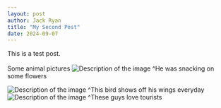 ```yaml
---
layout: post
author: Jack Ryan
title: "My Second Post"
date: 2024-09-07 
---
```

This is a test post. <br><br>
Some animal pictures
<img src="{{ '/assets/images/20240801_155201.jpg' | relative_url }}" alt="Description of the image" class="page-image">
^He was snacking on some flowers


<img src="{{ '/assets/images/20240806_094124.jpg' | relative_url }}" alt="Description of the image" class="page-image">
^This bird shows off his wings everyday


<img src="{{ '/assets/images/20240823_161418.jpg' | relative_url }}" alt="Description of the image" class="page-image">
^These guys love tourists